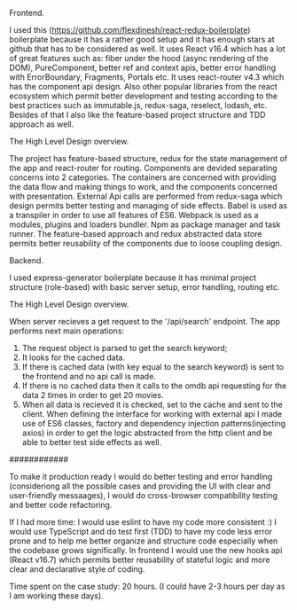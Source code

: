 Frontend.

I used this (https://github.com/flexdinesh/react-redux-boilerplate) boilerplate because it has a rather good setup and it has enough stars at github that has to be considered as well. It uses React v16.4 which has a lot of great features such as: fiber under the hood (async rendering of the DOM), PureComponent, better ref and context apis, better error handling with ErrorBoundary, Fragments, Portals etc. It uses react-router v4.3 which has the component api design. Also other popular libraries from the react ecosystem which permit better development and testing according to the best practices such as immutable.js, redux-saga, reselect, lodash, etc. Besides of that I also like the feature-based project structure and TDD approach as well.

The High Level Design overview.

The project has feature-based structure, redux for the state management of the app and react-router for routing. Components are devided separating concerns into 2 categories. The containers are concerned with providing the data flow and making things to work, and the components concerned with presentation. External Api calls are performed from redux-saga which design permits better testing and managing of side effects. 
Babel is used as a transpiler in order to use all features of ES6. Webpack is used as a modules, plugins and loaders bundler. Npm as package manager and task runner.
The feature-based approach and redux abstracted data store permits better reusability of the components due to loose coupling design. 

Backend.

I used express-generator boilerplate because it has minimal project structure (role-based) with basic server setup, error handling, routing etc. 

The High Level Design overview.

When server recieves a get request to the '/api/search' endpoint. The app performs next main operations: 
1. The request object is parsed to get the search keyword;
2. It looks for the cached data.
3. If there is cached data (with key equal to the search keyword) is sent to the frontend and no api call is made.
4. If there is no cached data then it calls to the omdb api requesting for the data 2 times in order to get 20 movies.
5. When all data is recieved it is checked, set to the cache and sent to the client.
When defining the interface for working with external api I made use of ES6 classes, factory and dependency injection patterns(injecting axios) in order to get the logic abstracted from the http client and be able to better test side effects as well.

############

To make it production ready I would do better testing and error handling (consideriong all the possible cases and providing the UI with clear and user-friendly messaages), I would do cross-browser compatibility testing and better code refactoring.

If I had more time: I would use eslint to have my code more consistent :) I would use TypeScript and do test first (TDD) to have my code less error prone and to help me better organize and structure code especially when the codebase grows significally. In frontend I would use the new hooks api (React v16.7) which permits better reusability of stateful logic and more clear and declarative style of coding.

Time spent on the case study: 20 hours. (I could have 2-3 hours per day as I am working these days).